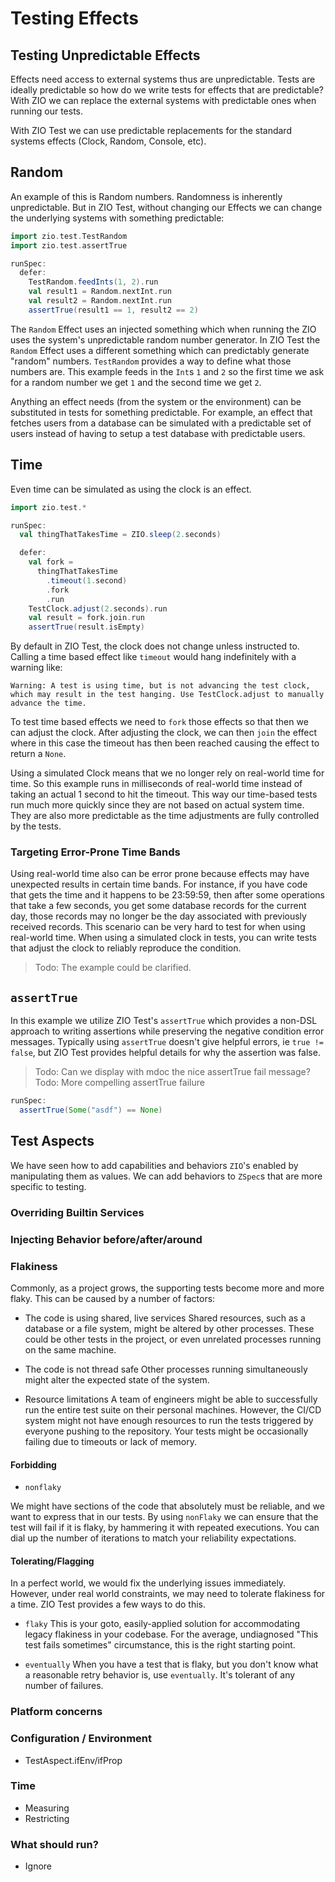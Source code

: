 # Testing Effects

## Testing Unpredictable Effects

Effects need access to external systems thus are unpredictable.  Tests are ideally predictable so how do we write tests for effects that are predictable?  With ZIO we can replace the external systems with predictable ones when running our tests.

With ZIO Test we can use predictable replacements for the standard systems effects (Clock, Random, Console, etc).

## Random

An example of this is Random numbers.  Randomness is inherently unpredictable.  But in ZIO Test, without changing our Effects we can change the underlying systems with something predictable:

```scala mdoc
import zio.test.TestRandom
import zio.test.assertTrue

runSpec:
  defer:
    TestRandom.feedInts(1, 2).run
    val result1 = Random.nextInt.run
    val result2 = Random.nextInt.run
    assertTrue(result1 == 1, result2 == 2)
```

The `Random` Effect uses an injected something which when running the ZIO uses the system's unpredictable random number generator.  In ZIO Test the `Random` Effect uses a different something which can predictably generate "random" numbers.  `TestRandom` provides a way to define what those numbers are.  This example feeds in the `Int`s `1` and `2` so the first time we ask for a random number we get `1` and the second time we get `2`.

Anything an effect needs (from the system or the environment) can be substituted in tests for something predictable.  For example, an effect that fetches users from a database can be simulated with a predictable set of users instead of having to setup a test database with predictable users.

## Time

Even time can be simulated as using the clock is an effect.

```scala mdoc
import zio.test.*

runSpec:
  val thingThatTakesTime = ZIO.sleep(2.seconds)

  defer:
    val fork =
      thingThatTakesTime
        .timeout(1.second)
        .fork
        .run
    TestClock.adjust(2.seconds).run
    val result = fork.join.run
    assertTrue(result.isEmpty)
```

By default in ZIO Test, the clock does not change unless instructed to.  Calling a time based effect like `timeout` would hang indefinitely with a warning like:
```
Warning: A test is using time, but is not advancing the test clock, which may result in the test hanging. Use TestClock.adjust to manually advance the time.
```

To test time based effects we need to `fork` those effects so that then we can adjust the clock.  After adjusting the clock, we can then `join` the effect where in this case the timeout has then been reached causing the effect to return a `None`.

Using a simulated Clock means that we no longer rely on real-world time for time.  So this example runs in milliseconds of real-world time instead of taking an actual 1 second to hit the timeout.  This way our time-based tests run much more quickly since they are not based on actual system time.  They are also more predictable as the time adjustments are fully controlled by the tests.

### Targeting Error-Prone Time Bands

Using real-world time also can be error prone because effects may have unexpected results in certain time bands.  For instance, if you have code that gets the time and it happens to be 23:59:59, then after some operations that take a few seconds, you get some database records for the current day, those records may no longer be the day associated with previously received records.  This scenario can be very hard to test for when using real-world time.  When using a simulated clock in tests, you can write tests that adjust the clock to reliably reproduce the condition.

> Todo: The example could be clarified.

## `assertTrue`

In this example we utilize ZIO Test's `assertTrue` which provides a non-DSL approach to writing assertions while preserving the negative condition error messages.  Typically using `assertTrue` doesn't give helpful errors, ie `true != false`, but ZIO Test provides helpful details for why the assertion was false.

> Todo: Can we display with mdoc the nice assertTrue fail message?
> Todo: More compelling assertTrue failure

```scala mdoc
runSpec:
  assertTrue(Some("asdf") == None)
```


## Test Aspects
We have seen how to add capabilities and behaviors `ZIO`'s enabled by manipulating them as values.
We can add behaviors to `ZSpec`s that are more specific to testing.

### Overriding Builtin Services

### Injecting Behavior before/after/around

### Flakiness
Commonly, as a project grows, the supporting tests become more and more flaky.
This can be caused by a number of factors:

- The code is using shared, live services
  Shared resources, such as a database or a file system, might be altered by other processes.
  These could be other tests in the project, or even unrelated processes running on the same machine.

- The code is not thread safe
  Other processes running simultaneously might alter the expected state of the system.

- Resource limitations
A team of engineers might be able to successfully run the entire test suite on their personal machines.
However, the CI/CD system might not have enough resources to run the tests triggered by everyone pushing to the repository.
Your tests might be occasionally failing due to timeouts or lack of memory.

#### Forbidding
- `nonflaky`

We might have sections of the code that absolutely must be reliable, and we want to express that in our tests.
By using `nonFlaky` we can ensure that the test will fail if it is flaky, by hammering it with repeated executions.
You can dial up the number of iterations to match your reliability expectations.

#### Tolerating/Flagging

In a perfect world, we would fix the underlying issues immediately.
However, under real world constraints, we may need to tolerate flakiness for a time.
ZIO Test provides a few ways to do this.

- `flaky`
This is your goto, easily-applied solution for accommodating legacy flakiness in your codebase.
For the average, undiagnosed "This test fails sometimes" circumstance, this is the right starting point.

- `eventually`
When you have a test that is flaky, but you don't know what a reasonable retry behavior is, use `eventually`.
It's tolerant of any number of failures.


### Platform concerns

### Configuration / Environment
- TestAspect.ifEnv/ifProp

### Time
- Measuring
- Restricting

### What should run?
- Ignore
